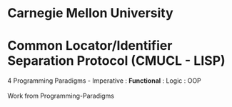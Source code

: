 # Carnegie Mellon University
# Common Locator/Identifier Separation Protocol (CMUCL - LISP)
4 Programming Paradigms - Imperative : <b>Functional</b> : Logic : OOP \
\
Work from Programming-Paradigms 


